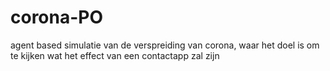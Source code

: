 # corona-PO
agent based simulatie van de verspreiding van corona, waar het doel is om te kijken wat het effect van een contactapp zal zijn
